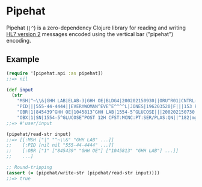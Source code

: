 # Pipehat

Pipehat (`|^`) is a zero-dependency Clojure library for reading and writing [HL7 version 2](https://www.hl7.org/implement/standards/product_brief.cfm?product_id=185) messages encoded using the vertical bar ("pipehat") encoding.

## Example

```clojure
(require '[pipehat.api :as pipehat])
;;=> nil

(def input
  (str
    "MSH|^~\\&|GHH LAB|ELAB-3|GHH OE|BLDG4|200202150930||ORU^R01|CNTRL-3456|P|2.4\r"
    "PID|||555-44-4444||EVERYWOMAN^EVE^E^^^^L|JONES|196203520|F|||153 FERNWOOD DR.^^STATESVILLE^OH^35292||(206)3345232|(206)752-121||||AC555444444||67-A4335^OH^20030520\r"
    "OBR|1|845439^GHH OE|1045813^GHH LAB|1554-5^GLUCOSE|||200202150730||||||||555-55-5555~555-66-6666-666^PRIMARY^PATRICIA P^^^^MD^^LEVEL SEVEN HEALTHCARE, INC.|||||||||F||||||444-44-4444^HIPPOCRATES^HOWARD H^^^^MD\r"
    "OBX|1|SN|1554-5^GLUCOSE^POST 12H CFST:MCNC:PT:SER/PLAS:QN||^182|mg/dl|70_105|H|||F\r"))
;;=> #'user/input

(pipehat/read-str input)
;;=> [[:MSH ["|" "^~\\&" "GHH LAB" ...]]
;;    [:PID [nil nil "555-44-4444" ...]]
;;    [:OBR ["1" ["845439" "GHH OE"] ["1045813" "GHH LAB"] ...]]
;;    ...]

;; Round-tripping
(assert (= (pipehat/write-str (pipehat/read-str input))))
;;=> true
```
